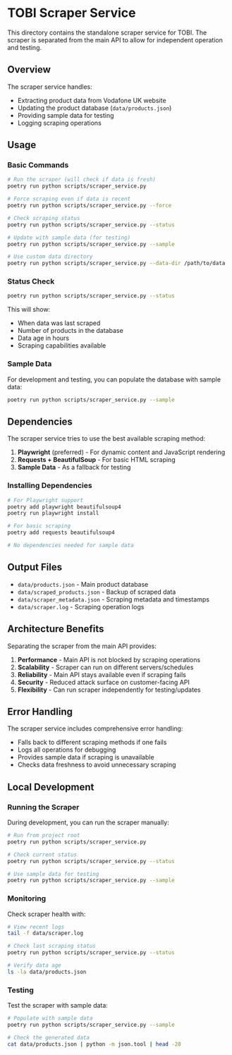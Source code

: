 # TOBI Scraper Service

This directory contains the standalone scraper service for TOBI. The scraper is separated from the main API to allow for independent operation and testing.

## Overview

The scraper service handles:
- Extracting product data from Vodafone UK website
- Updating the product database (`data/products.json`)
- Providing sample data for testing
- Logging scraping operations

## Usage

### Basic Commands

```bash
# Run the scraper (will check if data is fresh)
poetry run python scripts/scraper_service.py

# Force scraping even if data is recent
poetry run python scripts/scraper_service.py --force

# Check scraping status
poetry run python scripts/scraper_service.py --status

# Update with sample data (for testing)
poetry run python scripts/scraper_service.py --sample

# Use custom data directory
poetry run python scripts/scraper_service.py --data-dir /path/to/data
```

### Status Check

```bash
poetry run python scripts/scraper_service.py --status
```

This will show:
- When data was last scraped
- Number of products in the database
- Data age in hours
- Scraping capabilities available

### Sample Data

For development and testing, you can populate the database with sample data:

```bash
poetry run python scripts/scraper_service.py --sample
```

## Dependencies

The scraper service tries to use the best available scraping method:

1. **Playwright** (preferred) - For dynamic content and JavaScript rendering
2. **Requests + BeautifulSoup** - For basic HTML scraping
3. **Sample Data** - As a fallback for testing

### Installing Dependencies

```bash
# For Playwright support
poetry add playwright beautifulsoup4
poetry run playwright install

# For basic scraping
poetry add requests beautifulsoup4

# No dependencies needed for sample data
```

## Output Files

- `data/products.json` - Main product database
- `data/scraped_products.json` - Backup of scraped data
- `data/scraper_metadata.json` - Scraping metadata and timestamps
- `data/scraper.log` - Scraping operation logs

## Architecture Benefits

Separating the scraper from the main API provides:

1. **Performance** - Main API is not blocked by scraping operations
2. **Scalability** - Scraper can run on different servers/schedules
3. **Reliability** - Main API stays available even if scraping fails
4. **Security** - Reduced attack surface on customer-facing API
5. **Flexibility** - Can run scraper independently for testing/updates

## Error Handling

The scraper service includes comprehensive error handling:

- Falls back to different scraping methods if one fails
- Logs all operations for debugging
- Provides sample data if scraping is unavailable
- Checks data freshness to avoid unnecessary scraping

## Local Development

### Running the Scraper

During development, you can run the scraper manually:

```bash
# Run from project root
poetry run python scripts/scraper_service.py

# Check current status
poetry run python scripts/scraper_service.py --status

# Use sample data for testing
poetry run python scripts/scraper_service.py --sample
```

### Monitoring

Check scraper health with:

```bash
# View recent logs
tail -f data/scraper.log

# Check last scraping status
poetry run python scripts/scraper_service.py --status

# Verify data age
ls -la data/products.json
```

### Testing

Test the scraper with sample data:

```bash
# Populate with sample data
poetry run python scripts/scraper_service.py --sample

# Check the generated data
cat data/products.json | python -m json.tool | head -20
``` 